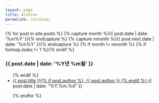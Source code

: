 ```yaml
---
layout: page
title: Archive
permalink: /archive/
---
```


<!-- from http://www.mitsake.net/2012/04/archives-in-jekyll/ -->

{% for post in site.posts %}
{% capture month %}{{ post.date | date: '%m%Y' }}{% endcapture %}
{% capture nmonth %}{{ post.next.date | date: '%m%Y' }}{% endcapture %}
{% if month != nmonth %}
{% if forloop.index != 1 %}</ul>{% endif %}

<h3>{{ post.date | date: '%Y년 %m월' }}</h3><ul>
{% endif %}
<li> <a href="{{ post.url }}">{{ post.title }}{% if post.author %}, {{ post.author }} {% endif %} </a>  <span class="date">{{ post.date | date: "%Y.%m.%d" }}</span></li>
 
{% endfor %}
